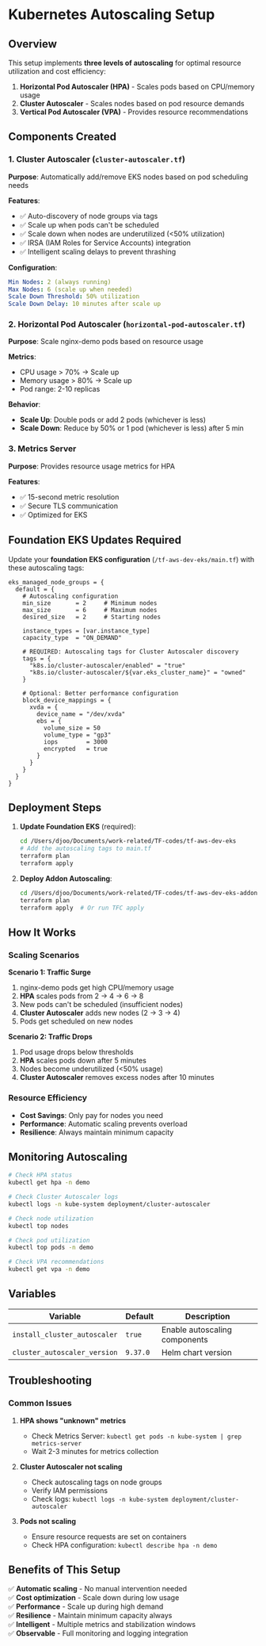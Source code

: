 # Kubernetes Autoscaling Setup

## Overview

This setup implements **three levels of autoscaling** for optimal resource utilization and cost efficiency:

1. **Horizontal Pod Autoscaler (HPA)** - Scales pods based on CPU/memory usage
2. **Cluster Autoscaler** - Scales nodes based on pod resource demands  
3. **Vertical Pod Autoscaler (VPA)** - Provides resource recommendations

## Components Created

### 1. Cluster Autoscaler (`cluster-autoscaler.tf`)

**Purpose**: Automatically add/remove EKS nodes based on pod scheduling needs

**Features**:
- ✅ Auto-discovery of node groups via tags
- ✅ Scale up when pods can't be scheduled
- ✅ Scale down when nodes are underutilized (<50% utilization)
- ✅ IRSA (IAM Roles for Service Accounts) integration
- ✅ Intelligent scaling delays to prevent thrashing

**Configuration**:
```yaml
Min Nodes: 2 (always running)
Max Nodes: 6 (scale up when needed)
Scale Down Threshold: 50% utilization
Scale Down Delay: 10 minutes after scale up
```

### 2. Horizontal Pod Autoscaler (`horizontal-pod-autoscaler.tf`)

**Purpose**: Scale nginx-demo pods based on resource usage

**Metrics**:
- CPU usage > 70% → Scale up
- Memory usage > 80% → Scale up
- Pod range: 2-10 replicas

**Behavior**:
- **Scale Up**: Double pods or add 2 pods (whichever is less)
- **Scale Down**: Reduce by 50% or 1 pod (whichever is less) after 5 min

### 3. Metrics Server

**Purpose**: Provides resource usage metrics for HPA

**Features**:
- ✅ 15-second metric resolution
- ✅ Secure TLS communication
- ✅ Optimized for EKS

## Foundation EKS Updates Required

Update your **foundation EKS configuration** (`/tf-aws-dev-eks/main.tf`) with these autoscaling tags:

```hcl
eks_managed_node_groups = {
  default = {
    # Autoscaling configuration
    min_size       = 2     # Minimum nodes
    max_size       = 6     # Maximum nodes  
    desired_size   = 2     # Starting nodes
    
    instance_types = [var.instance_type]
    capacity_type  = "ON_DEMAND"
    
    # REQUIRED: Autoscaling tags for Cluster Autoscaler discovery
    tags = {
      "k8s.io/cluster-autoscaler/enabled" = "true"
      "k8s.io/cluster-autoscaler/${var.eks_cluster_name}" = "owned"
    }
    
    # Optional: Better performance configuration
    block_device_mappings = {
      xvda = {
        device_name = "/dev/xvda"
        ebs = {
          volume_size = 50
          volume_type = "gp3"
          iops        = 3000
          encrypted   = true
        }
      }
    }
  }
}
```

## Deployment Steps

1. **Update Foundation EKS** (required):
   ```bash
   cd /Users/djoo/Documents/work-related/TF-codes/tf-aws-dev-eks
   # Add the autoscaling tags to main.tf
   terraform plan
   terraform apply
   ```

2. **Deploy Addon Autoscaling**:
   ```bash
   cd /Users/djoo/Documents/work-related/TF-codes/tf-aws-dev-eks-addon
   terraform plan
   terraform apply  # Or run TFC apply
   ```

## How It Works

### Scaling Scenarios

**Scenario 1: Traffic Surge**
1. nginx-demo pods get high CPU/memory usage
2. **HPA** scales pods from 2 → 4 → 6 → 8
3. New pods can't be scheduled (insufficient nodes)
4. **Cluster Autoscaler** adds new nodes (2 → 3 → 4)
5. Pods get scheduled on new nodes

**Scenario 2: Traffic Drops**
1. Pod usage drops below thresholds
2. **HPA** scales pods down after 5 minutes
3. Nodes become underutilized (<50% usage)
4. **Cluster Autoscaler** removes excess nodes after 10 minutes

### Resource Efficiency

- **Cost Savings**: Only pay for nodes you need
- **Performance**: Automatic scaling prevents overload
- **Resilience**: Always maintain minimum capacity

## Monitoring Autoscaling

```bash
# Check HPA status
kubectl get hpa -n demo

# Check Cluster Autoscaler logs
kubectl logs -n kube-system deployment/cluster-autoscaler

# Check node utilization
kubectl top nodes

# Check pod utilization  
kubectl top pods -n demo

# Check VPA recommendations
kubectl get vpa -n demo
```

## Variables

| Variable | Default | Description |
|----------|---------|-------------|
| `install_cluster_autoscaler` | `true` | Enable autoscaling components |
| `cluster_autoscaler_version` | `9.37.0` | Helm chart version |

## Troubleshooting

### Common Issues

1. **HPA shows "unknown" metrics**
   - Check Metrics Server: `kubectl get pods -n kube-system | grep metrics-server`
   - Wait 2-3 minutes for metrics collection

2. **Cluster Autoscaler not scaling**
   - Check autoscaling tags on node groups
   - Verify IAM permissions
   - Check logs: `kubectl logs -n kube-system deployment/cluster-autoscaler`

3. **Pods not scaling**
   - Ensure resource requests are set on containers
   - Check HPA configuration: `kubectl describe hpa -n demo`

## Benefits of This Setup

✅ **Automatic scaling** - No manual intervention needed  
✅ **Cost optimization** - Scale down during low usage  
✅ **Performance** - Scale up during high demand  
✅ **Resilience** - Maintain minimum capacity always  
✅ **Intelligent** - Multiple metrics and stabilization windows  
✅ **Observable** - Full monitoring and logging integration